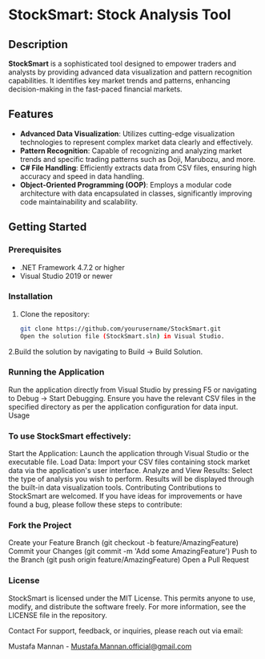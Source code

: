 # StockSmart: Stock Analysis Tool

## Description
**StockSmart** is a sophisticated tool designed to empower traders and analysts by providing advanced data visualization and pattern recognition capabilities. It identifies key market trends and patterns, enhancing decision-making in the fast-paced financial markets.

## Features
- **Advanced Data Visualization**: Utilizes cutting-edge visualization technologies to represent complex market data clearly and effectively.
- **Pattern Recognition**: Capable of recognizing and analyzing market trends and specific trading patterns such as Doji, Marubozu, and more.
- **C# File Handling**: Efficiently extracts data from CSV files, ensuring high accuracy and speed in data handling.
- **Object-Oriented Programming (OOP)**: Employs a modular code architecture with data encapsulated in classes, significantly improving code maintainability and scalability.

## Getting Started
### Prerequisites
- .NET Framework 4.7.2 or higher
- Visual Studio 2019 or newer

### Installation
1. Clone the repository:
   ```bash
   git clone https://github.com/yourusername/StockSmart.git
   Open the solution file (StockSmart.sln) in Visual Studio.
2.Build the solution by navigating to Build -> Build Solution.

### Running the Application
Run the application directly from Visual Studio by pressing F5 or navigating to Debug -> Start Debugging.
Ensure you have the relevant CSV files in the specified directory as per the application configuration for data input.
Usage

### To use StockSmart effectively:

Start the Application: Launch the application through Visual Studio or the executable file.
Load Data: Import your CSV files containing stock market data via the application's user interface.
Analyze and View Results: Select the type of analysis you wish to perform. Results will be displayed through the built-in data visualization tools.
Contributing
Contributions to StockSmart are welcomed. If you have ideas for improvements or have found a bug, please follow these steps to contribute:

### Fork the Project
Create your Feature Branch (git checkout -b feature/AmazingFeature)
Commit your Changes (git commit -m 'Add some AmazingFeature')
Push to the Branch (git push origin feature/AmazingFeature)
Open a Pull Request

### License
StockSmart is licensed under the MIT License. This permits anyone to use, modify, and distribute the software freely. For more information, see the LICENSE file in the repository.

Contact
For support, feedback, or inquiries, please reach out via email:

Mustafa Mannan - Mustafa.Mannan.official@gmail.com
